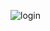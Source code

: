 ![login](https://user-images.githubusercontent.com/82242098/163595238-d7267184-d9a1-4234-bc30-714f7da1422b.jpg)
